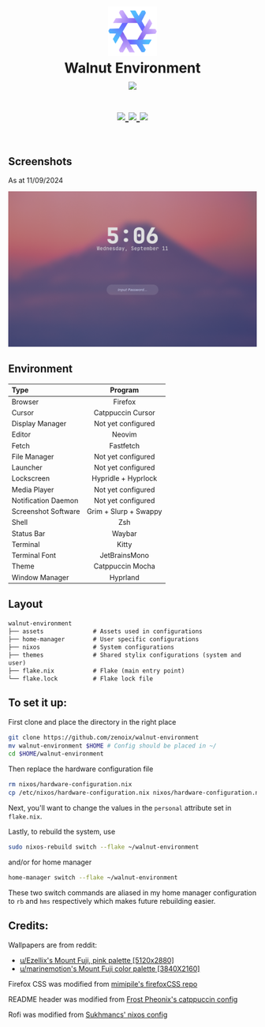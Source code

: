<h1 align="center">
   <img src="./.github/assets/logo/nixos-logo.png  " width="100px" /> 
   <br>
      Walnut Environment
   <br>
      <img src="https://raw.githubusercontent.com/catppuccin/catppuccin/main/assets/palette/macchiato.png" width="600px" /> <br>
   <div align="center">

   <div align="center">
      <p></p>
      <div align="center">
         <a href="https://github.com/zenoix/walnut-environment/">
            <img src="https://img.shields.io/github/repo-size/zenoix/walnut-environment?color=C6A0F6&labelColor=303446&style=for-the-badge&logo=github&logoColor=C6A0F6">
         </a>
         <a = href="https://nixos.org">
            <img src="https://img.shields.io/badge/NixOS-24.05-blue.svg?style=for-the-badge&labelColor=303446&logo=NixOS&logoColor=white&color=91D7E3">
         </a>
         <a href="https://github.com/zenoix/walnut-environment/blob/main/LICENSE">
            <img src="https://img.shields.io/static/v1.svg?style=for-the-badge&label=License&message=MIT&colorA=313244&colorB=F5A97F&logo=unlicense&logoColor=F5A97F&"/>
         </a>
      </div>
      <br>
   </div>
</h1>

## Screenshots

As at 11/09/2024

![Hyprlock](./.github/assets/screenshots/hyprlock.png)



## Environment


| Type           | Program      |
| :------------- | :----------: |
| Browser         | Firefox |
| Cursor     | Catppuccin Cursor |
| Display Manager     | Not yet configured |
| Editor         | Neovim |
| Fetch         | Fastfetch |
| File Manager   | Not yet configured |
| Launcher       | Not yet configured |
| Lockscreen       | Hypridle + Hyprlock |
| Media Player     | Not yet configured |
| Notification Daemon       | Not yet configured |
| Screenshot Software    | Grim + Slurp + Swappy |
| Shell          | Zsh |
| Status Bar     | Waybar |
| Terminal       | Kitty |
| Terminal Font  | JetBrainsMono |
| Theme         | Catppuccin Mocha |
| Window Manager | Hyprland |

## Layout
```
walnut-environment
├── assets              # Assets used in configurations
├── home-manager        # User specific configurations
├── nixos               # System configurations
├── themes              # Shared stylix configurations (system and user)
├── flake.nix           # Flake (main entry point)
└── flake.lock          # Flake lock file
```

## To set it up:
First clone and place the directory in the right place
```sh
git clone https://github.com/zenoix/walnut-environment
mv walnut-environment $HOME # Config should be placed in ~/
cd $HOME/walnut-environment
```
Then replace the hardware configuration file
```sh
rm nixos/hardware-configuration.nix
cp /etc/nixos/hardware-configuration.nix nixos/hardware-configuration.nix
```
Next, you'll want to change the values in the `personal` attribute set in `flake.nix`.

Lastly, to rebuild the system, use 
```sh
sudo nixos-rebuild switch --flake ~/walnut-environment
```
and/or for home manager
```sh
home-manager switch --flake ~/walnut-environment
```

These two switch commands are aliased in my home manager configuration to `rb` and `hms` respectively which makes future rebuilding easier. 

## Credits:

Wallpapers are from reddit:
- [u/Ezellix's Mount Fuji, pink palette [5120x2880]](https://www.reddit.com/r/wallpaper/comments/p4zvb7/mount_fuji_pink_palette_5120x2880/)
- [u/marinemotion's Mount Fuji color palette [3840X2160]](https://www.reddit.com/r/wallpaper/comments/q5qc1v/mount_fuji_color_palette_3840x2160/)

Firefox CSS was modified from [mimipile's firefoxCSS repo](https://github.com/mimipile/firefoxCSS)

README header was modified from [Frost Pheonix's catppuccin config](https://github.com/Frost-Phoenix/nixos-config/blob/catppuccin/README.md)

Rofi was modified from [Sukhmancs' nixos config](https://github.com/sukhmancs/nixos-configs)
